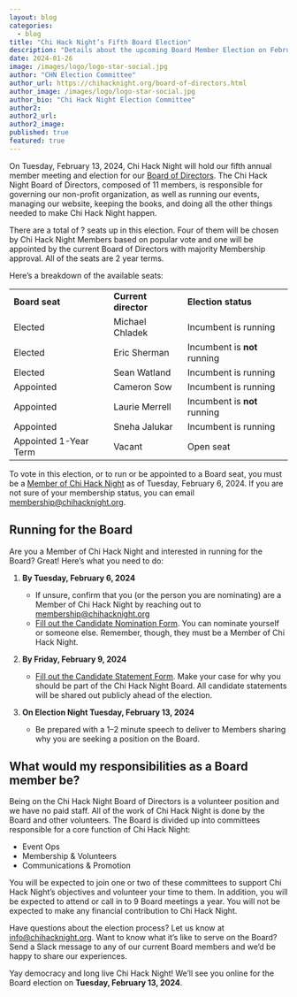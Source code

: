 ```yaml
---
layout: blog
categories: 
  - blog
title: "Chi Hack Night’s Fifth Board Election"
description: "Details about the upcoming Board Member Election on February 13, 2024. Info about who is seeking reelection and how members can run for the board is detailed within."
date: 2024-01-26
image: /images/logo/logo-star-social.jpg
author: "CHN Election Committee"
author_url: https://chihacknight.org/board-of-directors.html
author_image: /images/logo/logo-star-social.jpg
author_bio: "Chi Hack Night Election Committee"
author2: 
author2_url:
author2_image: 
published: true
featured: true
---
```


On Tuesday, February 13, 2024, Chi Hack Night will hold our fifth annual member meeting and election for our [Board of Directors](https://chihacknight.org/board-of-directors.html). The Chi Hack Night Board of Directors, composed of 11 members, is responsible for governing our non-profit organization, as well as running our events, managing our website, keeping the books, and doing all the other things needed to make Chi Hack Night happen.

There are a total of ? seats up in this election. Four of them will be chosen by Chi Hack Night Members based on popular vote and one will be appointed by the current Board of Directors with majority Membership approval. All of the seats are 2 year terms.

Here’s a breakdown of the available seats:

<table class='table table-bordered'>
  <tr>
   <td><strong>Board seat</strong>
   </td>
   <td><strong>Current director</strong>
   </td>
   <td><strong>Election status</strong>
   </td>
  </tr>
  <tr>
   <td>Elected
   </td>
   <td>Michael Chladek
   </td>
   <td>Incumbent is running
   </td>
  </tr>
  <tr>
   <td>Elected
   </td>
   <td>Eric Sherman
   </td>
   <td>Incumbent is <strong>not</strong> running
   </td>
  </tr>
  <tr>
   <td>Elected
   </td>
   <td>Sean Watland
   </td>
   <td>Incumbent is running
   </td>
  </tr>
  <tr>
   <td>Appointed
   </td>
   <td>Cameron Sow
   </td>
   <td>Incumbent is running
   </td>
  </tr>
  <tr>
   <td>Appointed
   </td>
   <td>Laurie Merrell
   </td>
   <td>Incumbent is <strong>not</strong> running
   </td>
  </tr>
  <tr>
   <td>Appointed
   </td>
   <td>Sneha Jalukar
   </td>
   <td>Incumbent is running
   </td>
  </tr>
  <tr>
   <td>Appointed 1-Year Term
   </td>
   <td>Vacant
   </td>
   <td>Open seat
   </td>
  </tr>
</table>


To vote in this election, or to run or be appointed to a Board seat, you must be a [Member of Chi Hack Night](https://chihacknight.org/membership/application.html) as of Tuesday, February 6, 2024. If you are not sure of your membership status, you can email membership@chihacknight.org.


## Running for the Board

Are you a Member of Chi Hack Night and interested in running for the Board? Great! Here’s what you need to do:

1. **By Tuesday, February 6, 2024**
    * If unsure, confirm that you (or the person you are nominating) are a Member of Chi Hack Night by reaching out to [membership@chihacknight.org](mailto:membership@chihacknight.org)
    * [Fill out the Candidate Nomination Form](https://forms.gle/WGGkZoWURFszt1tj8). You can nominate yourself or someone else. Remember, though, they must be a Member of Chi Hack Night.

1. **By Friday, February 9, 2024**
    * [Fill out the Candidate Statement Form](https://forms.gle/LMcjuTaVzmazHBgn7). Make your case for why you should be part of the Chi Hack Night Board. All candidate statements will be shared out publicly ahead of the election.

1. **On Election Night Tuesday, February 13, 2024**
    * Be prepared with a 1–2 minute speech to deliver to Members sharing why you are seeking a position on the Board.

## What would my responsibilities as a Board member be?

Being on the Chi Hack Night Board of Directors is a volunteer position and we have no paid staff. All of the work of Chi Hack Night is done by the Board and other volunteers. The Board is divided up into committees responsible for a core function of Chi Hack Night:

* Event Ops 
* Membership & Volunteers
* Communications & Promotion

You will be expected to join one or two of these committees to support Chi Hack Night’s objectives and volunteer your time to them. In addition, you will be expected to attend or call in to 9 Board meetings a year. You will not be expected to make any financial contribution to Chi Hack Night.

Have questions about the election process? Let us know at [info@chihacknight.org](mailto:info@chihacknight.org). Want to know what it’s like to serve on the Board? Send a Slack message to any of our current Board members and we’d be happy to share our experiences.

Yay democracy and long live Chi Hack Night! We’ll see you online for the Board election on **Tuesday, February 13, 2024**.